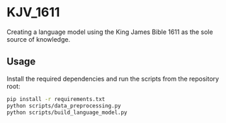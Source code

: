 # KJV_1611
Creating a language model using the King James Bible 1611 as the sole source of knowledge.

## Usage

Install the required dependencies and run the scripts from the repository root:

```bash
pip install -r requirements.txt
python scripts/data_preprocessing.py
python scripts/build_language_model.py
```
